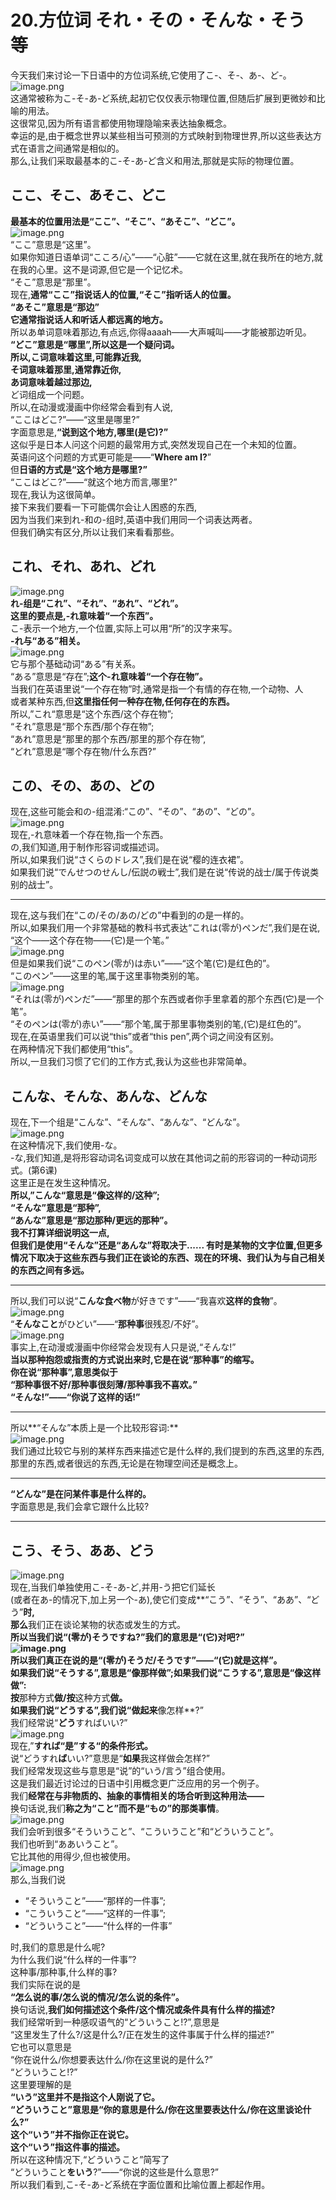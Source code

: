 # 20.方位词 それ・その・そんな・そう 等
今天我们来讨论一下日语中的方位词系统,它使用了こ-、そ-、あ-、ど-。<br />![image.png](https://cdn.nlark.com/yuque/0/2023/png/1179742/1694678928944-aac4441b-95be-46e6-a3e9-a7bcfcb2d7d2.png#averageHue=%23ecebac&clientId=u4318d4e9-cdc4-4&from=paste&height=186&id=u44dbdf40&originHeight=232&originWidth=312&originalType=binary&ratio=1.25&rotation=0&showTitle=false&size=19591&status=done&style=none&taskId=uc8393817-9fd0-4dc6-ade8-f6b95cb4391&title=&width=249.6)<br />这通常被称为こ-そ-あ-ど系统,起初它仅仅表示物理位置,但随后扩展到更微妙和比喻的用法。<br />这很常见,因为所有语言都使用物理隐喻来表达抽象概念。<br />幸运的是,由于概念世界以某些相当可预测的方式映射到物理世界,所以这些表达方式在语言之间通常是相似的。<br />那么,让我们采取最基本的こ-そ-あ-ど含义和用法,那就是实际的物理位置。
## ここ、そこ、あそこ、どこ
**最基本的位置用法是“ここ”、“そこ”、“あそこ”、“どこ”。**<br />![image.png](https://cdn.nlark.com/yuque/0/2023/png/1179742/1694678947258-eba4f0b1-7ad3-465e-8d7b-69e59fa45648.png#averageHue=%23fdfdfc&clientId=u4318d4e9-cdc4-4&from=paste&height=320&id=u1627bc9d&originHeight=400&originWidth=734&originalType=binary&ratio=1.25&rotation=0&showTitle=false&size=133703&status=done&style=none&taskId=u926530b6-2ae9-40b0-8bbb-f0f79051d1d&title=&width=587.2)<br />“ここ”意思是“这里”。<br />如果你知道日语单词“こころ/心”——“心脏”——它就在这里,就在我所在的地方,就在我的心里。这不是词源,但它是一个记忆术。<br />“そこ”意思是“那里”。<br />现在,**通常“ここ”指说话人的位置,“そこ”指听话人的位置。**<br />**“あそこ”意思是“那边”**<br />**它通常指说话人和听话人都远离的地方。**<br />所以あ单词意味着那边,有点远,你得aaaah——大声喊叫——才能被那边听见。<br />**“どこ”意思是“哪里”,所以这是一个疑问词。**<br />**所以,こ词意味着这里,可能靠近我,**<br />**そ词意味着那里,通常靠近你,**<br />**あ词意味着越过那边,**<br />ど词组成一个问题。<br />所以,在动漫或漫画中你经常会看到有人说,<br />“ここはどこ?”——“这里是哪里?”<br />字面意思是,**“说到这个地方,哪里(是它)?”**<br />这似乎是日本人问这个问题的最常用方式,突然发现自己在一个未知的位置。<br />英语问这个问题的方式更可能是——“**Where am I?**”<br />但**日语的方式是“这个地方是哪里?”**<br />“ここはどこ?”——“就这个地方而言,哪里?”<br />现在,我认为这很简单。<br />接下来我们要看一下可能偶尔会让人困惑的东西,<br />因为当我们来到れ-和の-组时,英语中我们用同一个词表达两者。<br />但我们确实有区分,所以让我们来看看那些。
## これ、それ、あれ、どれ
![image.png](https://cdn.nlark.com/yuque/0/2023/png/1179742/1694679328739-5a70273f-be62-4f16-bf8d-27ea69812ac7.png#averageHue=%23dad6c0&clientId=u4318d4e9-cdc4-4&from=paste&height=349&id=ua88b118e&originHeight=436&originWidth=802&originalType=binary&ratio=1.25&rotation=0&showTitle=false&size=238013&status=done&style=none&taskId=u23463d9a-4826-49b2-a4d3-77424856138&title=&width=641.6)<br />**れ-组是“これ”、“それ”、“あれ”、“どれ”。**<br />**这里的要点是,-れ意味着“一个东西”。**<br />こ-表示一个地方,一个位置,实际上可以用“所”的汉字来写。<br />**-れ与“ある”相关。**<br />![image.png](https://cdn.nlark.com/yuque/0/2023/png/1179742/1694679344097-edf8a8fe-4c43-46ed-bea3-6420e609cf4e.png#averageHue=%23d1d0cf&clientId=u4318d4e9-cdc4-4&from=paste&height=181&id=u30406c81&originHeight=226&originWidth=454&originalType=binary&ratio=1.25&rotation=0&showTitle=false&size=49298&status=done&style=none&taskId=u8e2ddb8a-9756-4a58-9640-fdd5db06a6f&title=&width=363.2)<br />它与那个基础动词“ある”有关系。<br />“ある”意思是“存在”;**这个-れ意味着“一个存在物”。**<br />当我们在英语里说“一个存在物”时,通常是指一个有情的存在物,一个动物、人<br />或者某种东西,但**这里指任何一种存在物,任何存在的东西。**<br />所以,”これ“意思是“这个东西/这个存在物”;<br />“それ”意思是“那个东西/那个存在物”;<br />“あれ”意思是“那里的那个东西/那里的那个存在物”,<br />“どれ”意思是“哪个存在物/什么东西?”
## この、その、あの、どの
现在,这些可能会和の-组混淆:“この”、“その”、“あの”、“どの”。<br />![image.png](https://cdn.nlark.com/yuque/0/2023/png/1179742/1694679391109-5feca382-969f-4a31-a0be-b9df43d9cdeb.png#averageHue=%23d6d2ba&clientId=u4318d4e9-cdc4-4&from=paste&height=348&id=ub34c55d4&originHeight=435&originWidth=794&originalType=binary&ratio=1.25&rotation=0&showTitle=false&size=252975&status=done&style=none&taskId=u72fd1aac-c91d-4cd0-9e0b-002885d6ee6&title=&width=635.2)<br />现在,-れ意味着一个存在物,指一个东西。 <br />の,我们知道,用于制作形容词或描述词。 <br />所以,如果我们说“さくらのドレス”,我们是在说“樱的连衣裙”。<br /> 如果我们说“でんせつのせんし/伝説の戦士”,我们是在说“传说的战士/属于传说类别的战士”。

---

现在,这与我们在“この/その/あの/どの”中看到的の是一样的。<br />所以,如果我们用一个非常基础的教科书式表达“これは(零が)ペンだ”,我们是在说,<br />“这个——这个存在物——(它)是一个笔。”<br />![image.png](https://cdn.nlark.com/yuque/0/2023/png/1179742/1694679924016-b710d840-f44f-439d-9359-7f695f614915.png#averageHue=%23faf7f4&clientId=u4318d4e9-cdc4-4&from=paste&height=264&id=u5d4d63af&originHeight=330&originWidth=717&originalType=binary&ratio=1.25&rotation=0&showTitle=false&size=142662&status=done&style=none&taskId=u40be8415-474f-47d3-9476-e0a78bfbcef&title=&width=573.6)<br />但是如果我们说“このペン(零が)は赤い”——“这个笔(它)是红色的”。<br />“このペン”——这里的笔,属于这里事物类别的笔。<br />![image.png](https://cdn.nlark.com/yuque/0/2023/png/1179742/1694679934963-1c0805e3-d9bb-4dfc-ae27-2c8174062dd3.png#averageHue=%23f9f6f3&clientId=u4318d4e9-cdc4-4&from=paste&height=304&id=u36b021c6&originHeight=380&originWidth=762&originalType=binary&ratio=1.25&rotation=0&showTitle=false&size=169746&status=done&style=none&taskId=u7538c6fe-acd8-4f40-99da-b65552ed8e9&title=&width=609.6)<br />“それは(零が)ペンだ”——“那里的那个东西或者你手里拿着的那个东西(它)是一个笔”。<br />“そのペンは(零が)赤い”——“那个笔,属于那里事物类别的笔,(它)是红色的”。<br />现在,在英语里我们可以说“this”或者“this pen”,两个词之间没有区别。<br />在两种情况下我们都使用“this”。<br />所以,一旦我们习惯了它们的工作方式,我认为这些也非常简单。

## こんな、そんな、あんな、どんな
现在,下一个组是“こんな”、“そんな”、“あんな”、“どんな”。<br />![image.png](https://cdn.nlark.com/yuque/0/2023/png/1179742/1694679969061-189aa947-6554-49ca-94a1-73c188ea344c.png#averageHue=%23e2dfca&clientId=u4318d4e9-cdc4-4&from=paste&height=354&id=u42d65bd1&originHeight=443&originWidth=814&originalType=binary&ratio=1.25&rotation=0&showTitle=false&size=275309&status=done&style=none&taskId=u25da61d7-31b8-4c1f-8aea-e57480e7462&title=&width=651.2)<br />在这种情况下,我们使用-な。<br /> -な,我们知道,是将形容动词名词变成可以放在其他词之前的形容词的一种动词形式。(第6课) <br />这里正是在发生这种情况。 <br />**所以,”こんな“意思是“像这样的/这种”; **<br />**“そんな”意思是“那种”, **<br />**“あんな”意思是“那边那种/更远的那种”。 **<br />我不打算详细说明这一点,<br />** 但我们是使用“そんな”还是“あんな”将取决于...... 有时是某物的文字位置,但更多情况下取决于这些东西与我们正在谈论的东西、现在的环境、我们认为与自己相关的东西之间有多远。**

---

所以,我们可以说“**こんな食べ物**が好きです”——“我喜欢**这样的食物**”。<br />![image.png](https://cdn.nlark.com/yuque/0/2023/png/1179742/1694680055489-4dcf7542-3f13-4899-ac45-9c9c730675e0.png#averageHue=%23f3ece5&clientId=u4318d4e9-cdc4-4&from=paste&height=238&id=u8111b632&originHeight=297&originWidth=508&originalType=binary&ratio=1.25&rotation=0&showTitle=false&size=75969&status=done&style=none&taskId=ubbfc7f66-1dd7-44a2-bdca-6e4cd713327&title=&width=406.4)<br />“**そんなこと**がひどい”——“**那种事**很残忍/不好”。<br />![image.png](https://cdn.nlark.com/yuque/0/2023/png/1179742/1694680061868-7f254880-5e1f-4625-a00e-55da86e5bb56.png#averageHue=%23eae3db&clientId=u4318d4e9-cdc4-4&from=paste&height=245&id=ub09e2426&originHeight=306&originWidth=447&originalType=binary&ratio=1.25&rotation=0&showTitle=false&size=93459&status=done&style=none&taskId=ud59f298b-36f3-4c35-b6c3-e1386306201&title=&width=357.6)<br />事实上,在动漫或漫画中你经常会发现有人只是说,“そんな!” <br />**当以那种抱怨或指责的方式说出来时,它是在说“那种事”的缩写。 **<br />你在说“那种事”,意思类似于 <br />“那种事很不好/那种事很刻薄/那种事我不喜欢。” <br />**“そんな!”——“你说了这样的话!”**

---

所以**“そんな”本质上是一个比较形容词:**<br />![image.png](https://cdn.nlark.com/yuque/0/2023/png/1179742/1694680138019-3c07c8a4-fb94-4dc7-8666-889240422a1f.png#averageHue=%23e0ddc7&clientId=u4318d4e9-cdc4-4&from=paste&height=366&id=ud89f9177&originHeight=457&originWidth=786&originalType=binary&ratio=1.25&rotation=0&showTitle=false&size=274848&status=done&style=none&taskId=u6b63af0e-0af5-4771-ae4d-b157e227878&title=&width=628.8)<br />我们通过比较它与别的某样东西来描述它是什么样的,我们提到的东西,这里的东西,那里的东西,或者很远的东西,无论是在物理空间还是概念上。

---

**“どんな”是在问某件事是什么样的。**<br />字面意思是,我们会拿它跟什么比较?

---

## こう、そう、ああ、どう
![image.png](https://cdn.nlark.com/yuque/0/2023/png/1179742/1694680173216-ca68ade8-22f8-48ad-a5af-4627c2aa7a17.png#averageHue=%23e1dfcc&clientId=u4318d4e9-cdc4-4&from=paste&height=336&id=u99c44715&originHeight=420&originWidth=826&originalType=binary&ratio=1.25&rotation=0&showTitle=false&size=260825&status=done&style=none&taskId=ua6e30d41-0188-4c3a-b95f-769d7027866&title=&width=660.8)<br />现在,当我们单独使用こ-そ-あ-ど,并用-う把它们延长<br />(或者在あ-的情况下,加上另一个-あ),使它们变成**“こう”、“そう”、“ああ”、“どう”**时,<br />那么**我们正在谈论某物的状态或发生的方式。**<br />所以当我们说“(零が)そうですね?”我们的意思是“(它)对吧?”<br />![image.png](https://cdn.nlark.com/yuque/0/2023/png/1179742/1694680195210-96ce2129-7e78-4ac2-a8a4-6d3d6515584b.png#averageHue=%23f3f1ef&clientId=u4318d4e9-cdc4-4&from=paste&height=314&id=uf695e8bb&originHeight=393&originWidth=589&originalType=binary&ratio=1.25&rotation=0&showTitle=false&size=92647&status=done&style=none&taskId=u4738e970-4471-43df-a573-23a81482bcc&title=&width=471.2)<br />所以我们真正在说的是“(零が)**そう**だ/**そう**です”——“(它)**就是这样**”。<br />如果我们说“**そう**する”,意思是“像那样做”;如果我们说“**こう**する”,意思是“像这样做”:<br />按**那种方式**做/按**这种方式**做。<br />如果我们说“**どう**する”,我们说“做起来**像怎样**?”<br />我们经常说“**どう**すればいい?”<br />![image.png](https://cdn.nlark.com/yuque/0/2023/png/1179742/1694680260130-a1144b10-7fed-4991-8bbc-275fcd989845.png#averageHue=%23f6f4f1&clientId=u4318d4e9-cdc4-4&from=paste&height=337&id=ud7848cb9&originHeight=421&originWidth=489&originalType=binary&ratio=1.25&rotation=0&showTitle=false&size=95226&status=done&style=none&taskId=uf6859ab8-7403-4fd7-b554-e7b1a2a2f52&title=&width=391.2)<br />现在,”**すれば“是”する“的条件形式。**<br />说“どうすれ**ば**いい?”意思是“**如果**我这样做会怎样?”<br />我们经常发现这些与意思是“说”的“いう/言う”组合使用。<br />这是我们最近讨论过的日语中引用概念更广泛应用的另一个例子。<br />我们**经常在与非物质的、抽象的事情相关的场合听到这种用法——**<br />换句话说,我们**称之为“こと”而不是“もの”的那类事情**。<br />![image.png](https://cdn.nlark.com/yuque/0/2023/png/1179742/1694680336679-be23e560-cfae-4d39-9607-1f6d248ff076.png#averageHue=%239e9372&clientId=u4318d4e9-cdc4-4&from=paste&height=298&id=ub0e4f1b7&originHeight=372&originWidth=752&originalType=binary&ratio=1.25&rotation=0&showTitle=false&size=202952&status=done&style=none&taskId=u9f3a2f75-ee44-4601-8af7-b42d25a1207&title=&width=601.6)<br />我们会听到很多“そういうこと”、“こういうこと”和“どういうこと”。<br />我们也听到“ああいうこと”。<br />它比其他的用得少,但也被使用。<br />![image.png](https://cdn.nlark.com/yuque/0/2023/png/1179742/1694680348389-58b6b696-7497-4778-9723-48f94f21c5d8.png#averageHue=%23faf6f3&clientId=u4318d4e9-cdc4-4&from=paste&height=310&id=u57def466&originHeight=388&originWidth=458&originalType=binary&ratio=1.25&rotation=0&showTitle=false&size=81220&status=done&style=none&taskId=u72a4896a-c325-48f2-9ce4-5b36171689e&title=&width=366.4)<br />那么,当我们说

- “そういうこと”——“那样的一件事”;
- “こういうこと”——“这样的一件事”;
- “どういうこと”——“什么样的一件事”

时,我们的意思是什么呢?<br />为什么我们说“什么样的一件事”?<br />这种事/那种事,什么样的事?<br />我们实际在说的是<br />**“怎么说的事/怎么说的情况/怎么说的条件”。**<br />换句话说,**我们如何描述这个条件/这个情况或条件具有什么样的描述?**<br />我们经常听到一种感叹语气的“どういうこと!?”,意思是<br />“这里发生了什么?/这是什么?/正在发生的这件事属于什么样的描述?”<br />它也可以意思是<br />“你在说什么/你想要表达什么/你在这里说的是什么?”<br />“どういうこと!?”<br />这里要理解的是<br />**“いう”这里并不是指这个人刚说了它。**<br />**“どういうこと”意思是“你的意思是什么/你在这里要表达什么/你在这里谈论什么?”**<br />**这个“いう”并不指你正在说它。**<br />**这个“いう”指这件事的描述。**<br />所以在这种情况下,“どういうこと”简写了<br />“どういうこと**をいう**?”——“你说的这些是什么意思?”<br />所以我们看到,こ-そ-あ-ど系统在字面位置和比喻位置上都起作用。
